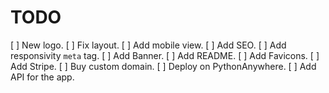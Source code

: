 # TODO

[ ] New logo.
[ ] Fix layout.
[ ] Add mobile view.
[ ] Add SEO.
[ ] Add responsivity `meta` tag.
[ ] Add Banner.
[ ] Add README.
[ ] Add Favicons.
[ ] Add Stripe.
[ ] Buy custom domain.
[ ] Deploy on PythonAnywhere.
[ ] Add API for the app.
